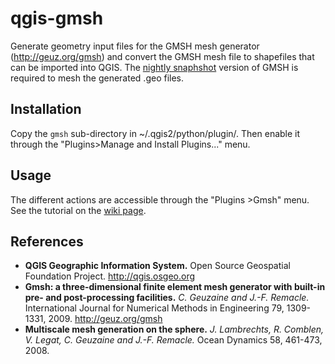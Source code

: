 # qgis-gmsh
Generate geometry input files for the GMSH mesh generator (http://geuz.org/gmsh) and convert the GMSH mesh file to shapefiles that can be imported into QGIS.
The [nightly snaphshot](http://geuz.org/gmsh/#Download) version of GMSH is required to mesh the generated .geo files.


## Installation
Copy the `gmsh` sub-directory in ~/.qgis2/python/plugin/. Then enable it through the "Plugins>Manage and Install Plugins..." menu.

## Usage
The different actions are accessible through the "Plugins >Gmsh" menu.
See the tutorial on the [wiki page](https://github.com/ccorail/qgis-gmsh/wiki).

## References
- **QGIS Geographic Information System.** Open Source Geospatial Foundation Project. http://qgis.osgeo.org
- **Gmsh: a three-dimensional finite element mesh generator with built-in pre- and post-processing facilities.** *C. Geuzaine and J.-F. Remacle.* International Journal for Numerical Methods in Engineering 79, 1309-1331, 2009. http://geuz.org/gmsh
- **Multiscale mesh generation on the sphere.** *J. Lambrechts, R. Comblen, V. Legat, C. Geuzaine and J.-F. Remacle.* Ocean Dynamics 58, 461-473, 2008.
